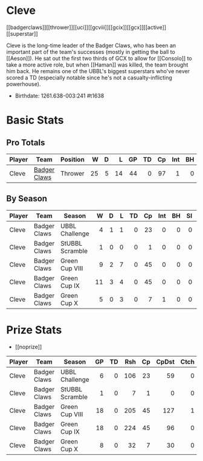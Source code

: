 # Cleve

[[badgerclaws]][[thrower]][[uci]][[gcviii]][[gcix]][[gcx]][[active]][[superstar]]

Cleve is the long-time leader of the Badger Claws, who has been an important part of the team's successes (mostly in getting the ball to [[Aeson]]). He sat out the first two thirds of GCX to allow for [[Consolo]] to take a more active role, but when [[Haman]] was killed, the team brought him back. He remains one of the UBBL's biggest superstars who've never scored a TD (especially notable since he's not a casualty-inflicting powerhouse).

* Birthdate: 1261.638-003:241 #t1638

# Basic Stats

## Pro Totals

| Player           | Team        | Position      | W | D | L | GP | TD | Cp | Int | BH | SI | Ki | MVP | SPP |
|------------------|-------------|---------------|--:|--:|--:|---:|---:|---:|----:|---:|---:|---:|----:|----:|
| Cleve  | [Badger Claws](../teams/badgerclaws) | Thrower  |   25 |    5 |   14 |   44 |    0 |   97 |    1 |    0 |    0 |    0 |    3 |  114 |

## By Season

| Player | Team         | Season          | W | D | L | TD | Cp | Int | BH | SI | Ki | MVP | SPP |
|--------|--------------|-----------------|--:|--:|--:|---:|---:|----:|---:|---:|---:|----:|----:|
| Cleve  | Badger Claws | UBBL Challenge  |    4 |    1 |    1 |    0 |   23 |    0 |    0 |    0 |    0 |    0 |   23 |
| Cleve  | Badger Claws | StUBBL Scramble |    1 |    0 |    0 |    0 |    1 |    0 |    0 |    0 |    0 |    0 |    1 |
| Cleve  | Badger Claws | Green Cup VIII  |    9 |    2 |    7 |    0 |   45 |    0 |    0 |    0 |    0 |    2 |   55 |
| Cleve  | Badger Claws | Green Cup IX    |   11 |    3 |    4 |    0 |   45 |    0 |    0 |    0 |    0 |    1 |   50 |
| Cleve  | Badger Claws | Green Cup X     |    5 |    0 |    3 |    0 |    7 |    1 |    0 |    0 |    0 |    0 |    9 |

# Prize Stats

* [[noprize]]

| Player | Team         | Season          | GP | TD | Rsh | Cp | CpDst | Ctch | Int | Cas | Blk | Sck | MVP | SPP |
|--------|--------------|-----------------|---:|---:|----:|---:|------:|-----:|----:|----:|----:|----:|----:|----:|
| Cleve  | Badger Claws | UBBL Challenge  |  6 |    0 |  106 |   23 |    59 |    0 |    0 |    0 |    4 |    1 |    0 |   23 |
| Cleve  | Badger Claws | StUBBL Scramble |  1 |    0 |    7 |    1 |     0 |    0 |    0 |    0 |    0 |    0 |    0 |    1 |
| Cleve  | Badger Claws | Green Cup VIII  | 18 |    0 |  205 |   45 |   127 |    1 |    0 |    0 |   21 |    0 |    2 |   55 |
| Cleve  | Badger Claws | Green Cup IX    | 18 |    0 |  224 |   45 |    96 |    0 |    0 |    0 |   24 |    0 |    1 |   50 |
| Cleve  | Badger Claws | Green Cup X     |  8 |    0 |   32 |    7 |    30 |    0 |    1 |    0 |   12 |    0 |    0 |    9 |
